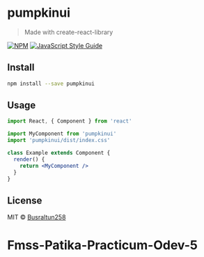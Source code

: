 # pumpkinui

> Made with create-react-library

[![NPM](https://img.shields.io/npm/v/pumpkinui.svg)](https://www.npmjs.com/package/pumpkinui) [![JavaScript Style Guide](https://img.shields.io/badge/code_style-standard-brightgreen.svg)](https://standardjs.com)

## Install

```bash
npm install --save pumpkinui
```

## Usage

```jsx
import React, { Component } from 'react'

import MyComponent from 'pumpkinui'
import 'pumpkinui/dist/index.css'

class Example extends Component {
  render() {
    return <MyComponent />
  }
}
```

## License

MIT © [Busraltun258](https://github.com/Busraltun258)
# Fmss-Patika-Practicum-Odev-5

